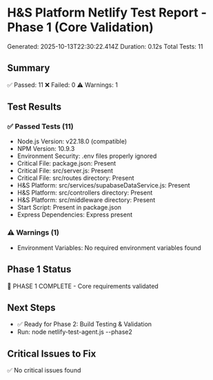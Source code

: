 # H&S Platform Netlify Test Report - Phase 1 (Core Validation)
Generated: 2025-10-13T22:30:22.414Z
Duration: 0.12s
Total Tests: 11

## Summary
✅ Passed: 11
❌ Failed: 0
⚠️ Warnings: 1

## Test Results

### ✅ Passed Tests (11)
- Node.js Version: v22.18.0 (compatible)
- NPM Version: 10.9.3
- Environment Security: .env files properly ignored
- Critical File: package.json: Present
- Critical File: src/server.js: Present
- Critical File: src/routes directory: Present
- H&S Platform: src/services/supabaseDataService.js: Present
- H&S Platform: src/controllers directory: Present
- H&S Platform: src/middleware directory: Present
- Start Script: Present in package.json
- Express Dependencies: Express present

### ⚠️ Warnings (1)
- Environment Variables: No required environment variables found

## Phase 1 Status
🚀 PHASE 1 COMPLETE - Core requirements validated

## Next Steps
- ✅ Ready for Phase 2: Build Testing & Validation
- Run: node netlify-test-agent.js --phase2

## Critical Issues to Fix
✅ No critical issues found